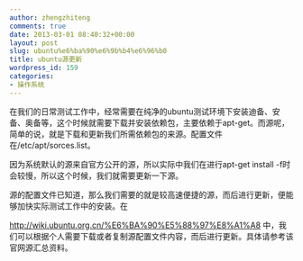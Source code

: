 ```yaml
---
author: zhengzhiteng
comments: true
date: 2013-03-01 08:40:32+00:00
layout: post
slug: ubuntu%e6%ba%90%e6%9b%b4%e6%96%b0
title: ubuntu源更新
wordpress_id: 159
categories:
- 操作系统
---
```


在我们的日常测试工作中，经常需要在纯净的ubuntu测试环境下安装迪备、安备、奥备等，这个时候就需要下载并安装依赖包，主要依赖于apt-get。而源呢，简单的说，就是下载和更新我们所需依赖包的来源。配置文件在/etc/apt/sorces.list。

因为系统默认的源来自官方公开的源，所以实际中我们在进行apt-get install -f时会较慢，所以这个时候，我们就需要更新一下源。

源的配置文件已知道，那么我们需要的就是较高速便捷的源，而后进行更新，便能够加快实际测试工作中的安装。在

http://wiki.ubuntu.org.cn/%E6%BA%90%E5%88%97%E8%A1%A8 中，我们可以根据个人需要下载或者复制源配置文件内容，而后进行更新。具体请参考该官网源汇总资料。
